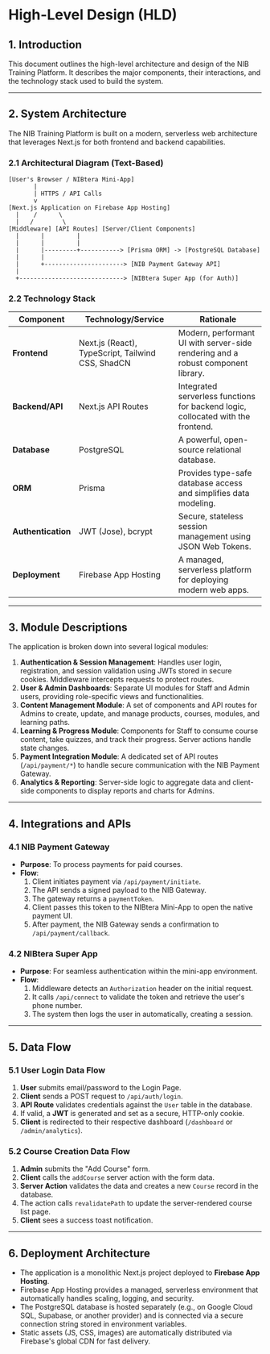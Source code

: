 # High-Level Design (HLD)

## 1. Introduction
This document outlines the high-level architecture and design of the NIB Training Platform. It describes the major components, their interactions, and the technology stack used to build the system.

---

## 2. System Architecture

The NIB Training Platform is built on a modern, serverless web architecture that leverages Next.js for both frontend and backend capabilities.

### 2.1 Architectural Diagram (Text-Based)

```
[User's Browser / NIBtera Mini-App]
       |
       | HTTPS / API Calls
       v
[Next.js Application on Firebase App Hosting]
  |    /      \
  |   /        \
[Middleware] [API Routes] [Server/Client Components]
  |      |         |
  |      |         |
  |      |---------+-----------> [Prisma ORM] -> [PostgreSQL Database]
  |      |
  |      +----------------------> [NIB Payment Gateway API]
  |
  +-----------------------------> [NIBtera Super App (for Auth)]
```

### 2.2 Technology Stack

| Component         | Technology/Service                                | Rationale                                                                      |
|-------------------|---------------------------------------------------|--------------------------------------------------------------------------------|
| **Frontend**      | Next.js (React), TypeScript, Tailwind CSS, ShadCN | Modern, performant UI with server-side rendering and a robust component library. |
| **Backend/API**   | Next.js API Routes                                | Integrated serverless functions for backend logic, collocated with the frontend. |
| **Database**      | PostgreSQL                                        | A powerful, open-source relational database.                                   |
| **ORM**           | Prisma                                            | Provides type-safe database access and simplifies data modeling.               |
| **Authentication**| JWT (Jose), bcrypt                                | Secure, stateless session management using JSON Web Tokens.                    |
| **Deployment**    | Firebase App Hosting                              | A managed, serverless platform for deploying modern web apps.                  |

---

## 3. Module Descriptions

The application is broken down into several logical modules:

1.  **Authentication & Session Management**: Handles user login, registration, and session validation using JWTs stored in secure cookies. Middleware intercepts requests to protect routes.
2.  **User & Admin Dashboards**: Separate UI modules for Staff and Admin users, providing role-specific views and functionalities.
3.  **Content Management Module**: A set of components and API routes for Admins to create, update, and manage products, courses, modules, and learning paths.
4.  **Learning & Progress Module**: Components for Staff to consume course content, take quizzes, and track their progress. Server actions handle state changes.
5.  **Payment Integration Module**: A dedicated set of API routes (`/api/payment/*`) to handle secure communication with the NIB Payment Gateway.
6.  **Analytics & Reporting**: Server-side logic to aggregate data and client-side components to display reports and charts for Admins.

---

## 4. Integrations and APIs

### 4.1 NIB Payment Gateway
- **Purpose**: To process payments for paid courses.
- **Flow**:
  1. Client initiates payment via `/api/payment/initiate`.
  2. The API sends a signed payload to the NIB Gateway.
  3. The gateway returns a `paymentToken`.
  4. Client passes this token to the NIBtera Mini-App to open the native payment UI.
  5. After payment, the NIB Gateway sends a confirmation to `/api/payment/callback`.

### 4.2 NIBtera Super App
- **Purpose**: For seamless authentication within the mini-app environment.
- **Flow**:
  1. Middleware detects an `Authorization` header on the initial request.
  2. It calls `/api/connect` to validate the token and retrieve the user's phone number.
  3. The system then logs the user in automatically, creating a session.

---

## 5. Data Flow

### 5.1 User Login Data Flow
1.  **User** submits email/password to the Login Page.
2.  **Client** sends a POST request to `/api/auth/login`.
3.  **API Route** validates credentials against the `User` table in the database.
4.  If valid, a **JWT** is generated and set as a secure, HTTP-only cookie.
5.  **Client** is redirected to their respective dashboard (`/dashboard` or `/admin/analytics`).

### 5.2 Course Creation Data Flow
1.  **Admin** submits the "Add Course" form.
2.  **Client** calls the `addCourse` server action with the form data.
3.  **Server Action** validates the data and creates a new `Course` record in the database.
4.  The action calls `revalidatePath` to update the server-rendered course list page.
5.  **Client** sees a success toast notification.

---

## 6. Deployment Architecture

- The application is a monolithic Next.js project deployed to **Firebase App Hosting**.
- Firebase App Hosting provides a managed, serverless environment that automatically handles scaling, logging, and security.
- The PostgreSQL database is hosted separately (e.g., on Google Cloud SQL, Supabase, or another provider) and is connected via a secure connection string stored in environment variables.
- Static assets (JS, CSS, images) are automatically distributed via Firebase's global CDN for fast delivery.
